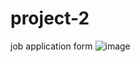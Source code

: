 # project-2
job application form 
![image](https://github.com/divyanshu3020/project-2/assets/135814891/7bc4d051-59e3-4746-ac57-4ca0a6f9fd24)
